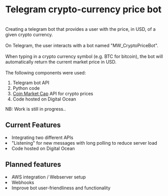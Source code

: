 <H1>Telegram crypto-currency price bot</h1>
<br>
Creating a telegram bot that provides a user with the price, in USD, of a given crypto currency.
<br>
<br>
On Telegram, the user interacts with a bot named "MW_CryptoPriceBot". 
<br>
<br>
When typing in a crypto currency symbol (e.g. BTC for bitcoin), the bot will automatically return the current market price in USD. 
<br>
<br>
The following components were used:
<ol> 
	<li>Telegram bot API</li>
	<li>Python code</li>
	<li>
		<a href="https://coinmarketcap.com/">Coin Market Cap</a> API for crypto prices
	</li>
	<li>Code hosted on Digital Ocean</li>
</ol>  

<p>NB: Work is still in progress..</p>

<h2>Current Features</h2>
</ul>
	<li>Integrating two different APIs</li>
	<li>"Listening" for new messages with long polling to reduce server load</li>
	<li>Code hosted on Digital Ocean</li>

</ul>

<h2>Planned features</h2>
</ul>
	<li>AWS integration / Webserver setup</li>
	<li>Webhooks</li>
	<li>Improve bot user-friendliness and functionality</li>

</ul>

